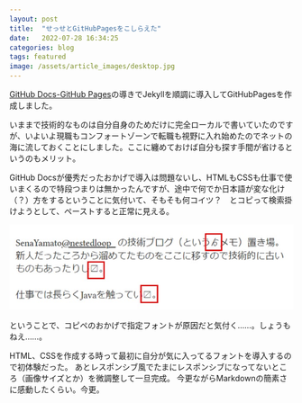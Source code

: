 ```yaml
---
layout: post
title:  "せっせとGitHubPagesをこしらえた"
date:   2022-07-28 16:34:25
categories: blog
tags: featured
image: /assets/article_images/desktop.jpg
---
```

[GitHub Docs-GitHub Pages](https://docs.github.com/ja/pages)の導きでJekyllを順調に導入してGitHubPagesを作成しました。

いままで技術的なものは自分自身のためだけに完全ローカルで書いていたのですが、いよいよ現職もコンフォートゾーンで転職も視野に入れ始めたのでネットの海に流しておくことにしました。ここに纏めておけば自分も探す手間が省けるというのもメリット。

GitHub Docsが優秀だったおかげで導入は問題ないし、HTMLもCSSも仕事で使いまくるので特段つまりは無かったんですが、途中で何でか日本語が変な化け（？）方をするということに気付いて、そもそも何コイツ？　とコピって検索掛けようとして、ペーストすると正常に見える。

![2022-07-29-img_mojibake](/assets/article_images/2022-07-29-img_mojibake.jpg)

ということで、コピペのおかげで指定フォントが原因だと気付く……。しょうもねえ……。

HTML、CSSを作成する時って最初に自分が気に入ってるフォントを導入するので初体験だった。
あとレスポンシブ風でたまにレスポンシブになってないところ（画像サイズとか）を微調整して一旦完成。
今更ながらMarkdownの簡素さに感動したくらい。今更。
